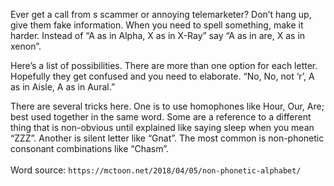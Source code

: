 

Ever get a call from s scammer or annoying telemarketer?  Don’t hang up, give them fake information.  When you need to spell something, make it harder.  Instead of “A as in Alpha, X as in X-Ray” say “A as in are, X as in xenon”.

 

Here’s a list of possibilities.  There are more than one option for each letter.  Hopefully they get confused and you need to elaborate.  “No, No, not ‘r’, A as in Aisle, A as in Aural.”

There are several tricks here.  One is to use homophones like Hour, Our, Are; best used together in the same word.  Some are a reference to a different thing that is non-obvious until explained like saying sleep when you mean “ZZZ”.  Another is silent letter like “Gnat”.  The most common is non-phonetic consonant combinations like “Chasm”.
<br>
<br>
Word source: `https://mctoon.net/2018/04/05/non-phonetic-alphabet/`

